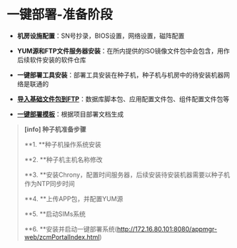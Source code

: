 # 一键部署-准备阶段

* **机房设施配置**：SN号抄录，BIOS设置，网络设置，磁阵配置

* **YUM源和FTP文件服务器安装**：在所内提供的ISO镜像文件包中会包含，用作后续软件安装的软件仓库

* **一键部署工具安装**：部署工具安装在种子机，种子机与机房中的待安装机器网络是联通的

* [**导入基础文件包到FTP**](/yi-jian-bu-shu/sftp-server.md)：数据库脚本包、应用配置文件包、组件配置文件包等

* [**一键部署模板**](/yi-jian-bu-shu/yi-jian-bu-shu-mo-ban-shuo-ming.md)：根据项目部署文档生成

> **\[info\] 种子机准备步骤**
>
> **1. **种子机操作系统安装
>
> **2. **种子机主机名称修改
>
> **3. **安装Chrony，配置时间服务器，后续安装待安装机器需要以种子机作为NTP同步时间
>
> **4. **上传APP包，并配置YUM源
>
> **5. **启动SIMs系统
>
> **6. **安装并启动一键部署系统(http://172.16.80.101:8080/appmgr-web/zcmPortalIndex.html)



